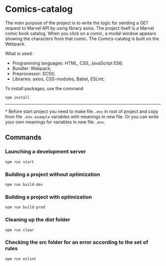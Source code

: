 # Comics-catalog
The main purpose of the project is to write the logic for sending a GET request to Marvel API by using library axios. The project itself is a Marvel comic book catalog. When you click on a comic, a modal window appears showing the characters from that comic.
The Comics-catalog is built on the Webpack.

What is used:

- Programming languages: HTML, CSS, JavaScript ES6;
- Bundler: Webpack;
- Preprocessor: SCSS;
- Libraries: axios, CSS-modules, Babel, ESLint;

To install packages, use the command
```shell
npm install
```
***
\* Before start project you need to make file `.env` in root of project and copy from file `.env.example` variables with meanings in new file. Or you can write your own meanings for variables in new file `.env`.

## Commands

### Launching a development server
```shell
npm run start
```

### Building a project without optimization
```shell
npm run build-dev
```

### Building a project with optimization
```shell
npm run build-prod
```

### Cleaning up the dist folder
```shell
npm run clear
```

### Checking the src folder for an error according to the set of rules
```shell
npm run eslint
```
